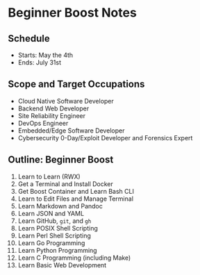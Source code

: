 # Beginner Boost Notes

## Schedule

* Starts: May the 4th
* Ends:   July 31st

## Scope and Target Occupations

* Cloud Native Software Developer 
* Backend Web Developer
* Site Reliability Engineer
* DevOps Engineer
* Embedded/Edge Software Developer
* Cybersecurity 0-Day/Exploit Developer and Forensics Expert

## Outline: Beginner Boost

1. Learn to Learn (RWX)
1. Get a Terminal and Install Docker
1. Get Boost Container and Learn Bash CLI
1. Learn to Edit Files and Manage Terminal
1. Learn Markdown and Pandoc
1. Learn JSON and YAML
1. Learn GitHub, `git`, and `gh`
1. Learn POSIX Shell Scripting
1. Learn Perl Shell Scripting
1. Learn Go Programming 
1. Learn Python Programming
1. Learn C Programming (including Make)
1. Learn Basic Web Development

